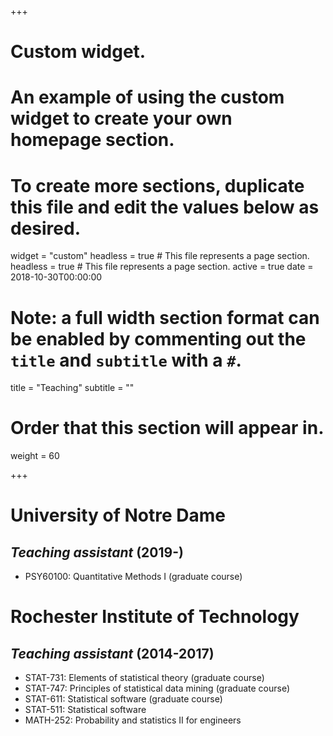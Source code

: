 +++
# Custom widget.
# An example of using the custom widget to create your own homepage section.
# To create more sections, duplicate this file and edit the values below as desired.
widget = "custom"
headless = true  # This file represents a page section.
headless = true  # This file represents a page section.
active = true
date = 2018-10-30T00:00:00

# Note: a full width section format can be enabled by commenting out the `title` and `subtitle` with a `#`.
title = "Teaching"
subtitle = ""

# Order that this section will appear in.
weight = 60

+++

# University of Notre Dame

## *Teaching assistant* (2019-)

- PSY60100: Quantitative Methods I (graduate course)

# Rochester Institute of Technology

## *Teaching assistant* (2014-2017)

- STAT-731: Elements of statistical theory (graduate course)
- STAT-747: Principles of statistical data mining (graduate course)
- STAT-611: Statistical software (graduate course)
- STAT-511: Statistical software
- MATH-252: Probability and statistics II for engineers

